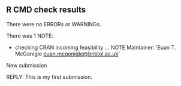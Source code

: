 ## R CMD check results
There were no ERRORs or WARNINGs. 

There was 1 NOTE:

* checking CRAN incoming feasibility ... NOTE
Maintainer: 'Euan T. McGonigle <euan.mcgonigle@bristol.ac.uk>'

New submission

REPLY: This is my first submission.
